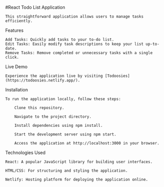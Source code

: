 #React Todo List Application

    This straightforward application allows users to manage tasks efficiently. 

Features
  
    Add Tasks: Quickly add tasks to your to-do list.
    Edit Tasks: Easily modify task descriptions to keep your list up-to-date.
    Remove Tasks: Remove completed or unnecessary tasks with a single click.

Live Demo

    Experience the application live by visiting [Todoosies](https://todoosies.netlify.app/).

Installation

    To run the application locally, follow these steps:

        Clone this repository.
        
        Navigate to the project directory.
        
        Install dependencies using npm install.
        
        Start the development server using npm start.
        
        Access the application at http://localhost:3000 in your browser.
    
Technologies Used

    React: A popular JavaScript library for building user interfaces.
    
    HTML/CSS: For structuring and styling the application.
    
    Netlify: Hosting platform for deploying the application online.
